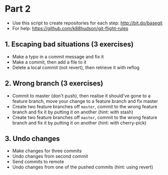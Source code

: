 # Part 2

* Use this script to create repositories for each step: http://bit.do/basegit
* For help: https://github.com/k88hudson/git-flight-rules

## 1. Escaping bad situations (3 exercises)

* Make a typo in a commit message and fix it
* Make a commit, then add a file to it
* Delete a local commit (not revert), then retrieve it with reflog

## 2. Wrong branch (3 exercises)

* Commit to master (don't push), then realise it should've gone to a feature branch, move your change to a feature branch and fix master
* Create two feature branches off `master`, commit to the wrong feature branch and fix it by putting it on another (hint: with stash)
* Create two feature branches off `master`, commit to the wrong feature branch and fix it by putting it on another (hint: with cherry-pick)

## 3. Undo changes

* Make changes for three commits
* Undo changes from second commit
* Send commits to remote
* Undo changes from one of the pushed commits (hint: using revert)